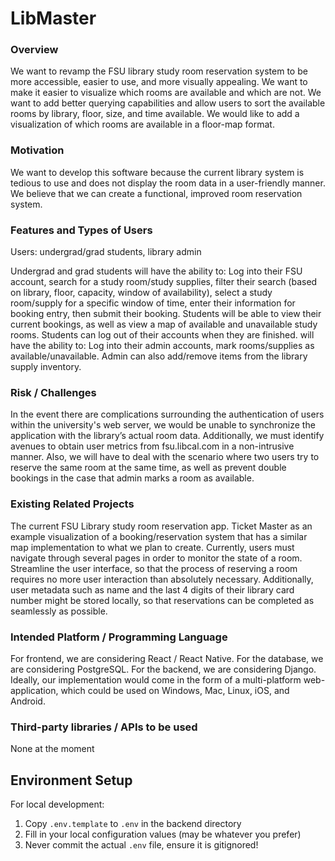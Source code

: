 # LibMaster

### Overview
We want to revamp the FSU library study room reservation system to be more accessible, easier to use, and more visually appealing. We want to make it easier to visualize which rooms are available and which are not. We want to add better querying capabilities and allow users to sort the available rooms by library, floor, size, and time available. We would like to add a visualization of which rooms are available in a floor-map format.

### Motivation
We want to develop this software because the current library system is tedious to use and does not display the room data in a user-friendly manner. We believe that we can create a functional, improved room reservation system.

### Features and Types of Users
Users: undergrad/grad students, library admin

Undergrad and grad students will have the ability to:
Log into their FSU account, search for a study room/study supplies, filter their search (based on library, floor, capacity, window of availability), select a study room/supply for a specific window of time, enter their information for booking entry, then submit their booking. Students will be able to view their current bookings, as well as view a map of available and unavailable study rooms. Students can log out of their accounts when they are finished. 
will have the ability to:
Log into their admin accounts, mark rooms/supplies as available/unavailable. Admin can also add/remove items from the library supply inventory.

### Risk / Challenges
In the event there are complications surrounding the authentication of users within the university's web server, we would be unable to synchronize the application with the library’s actual room data. Additionally, we must identify avenues to obtain user metrics from fsu.libcal.com in a non-intrusive manner. Also, we will have to deal with the scenario where two users try to reserve the same room at the same time, as well as prevent double bookings in the case that admin marks a room as available.

### Existing Related Projects
The current FSU Library study room reservation app. Ticket Master as an example visualization of a booking/reservation system that has a similar map implementation to what we plan to create. Currently, users must navigate through several pages in order to monitor the state of a room. Streamline the user interface, so that the process of reserving a room requires no more user interaction than absolutely necessary. Additionally, user metadata such as name and the last 4 digits of their library card number might be stored locally, so that reservations can be completed as seamlessly as possible.

### Intended Platform / Programming Language
For frontend, we are considering React / React Native. For the database, we are considering PostgreSQL. For the backend, we are considering Django. Ideally, our implementation would come in the form of a multi-platform web-application, which could be used on Windows, Mac, Linux, iOS, and Android.

### Third-party libraries / APIs to be used
None at the moment

## Environment Setup
For local development:
1. Copy `.env.template` to `.env` in the backend directory
2. Fill in your local configuration values (may be whatever you prefer)
3. Never commit the actual `.env` file, ensure it is gitignored!
